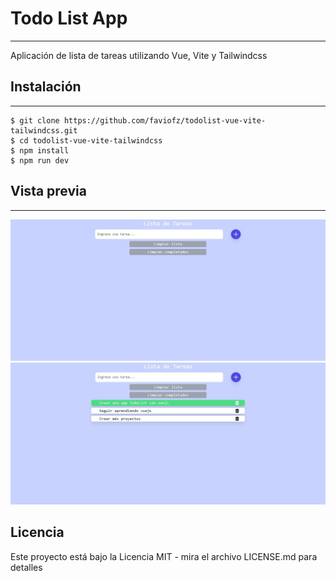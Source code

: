 # Todo List App
***
Aplicación de lista de tareas utilizando Vue, Vite y Tailwindcss

## Instalación
***
```
$ git clone https://github.com/faviofz/todolist-vue-vite-tailwindcss.git
$ cd todolist-vue-vite-tailwindcss
$ npm install
$ npm run dev
```

## Vista previa
***
![](/preview.jpg)
![](/preview1.jpg)

## Licencia

Este proyecto está bajo la Licencia MIT - mira el archivo LICENSE.md para detalles